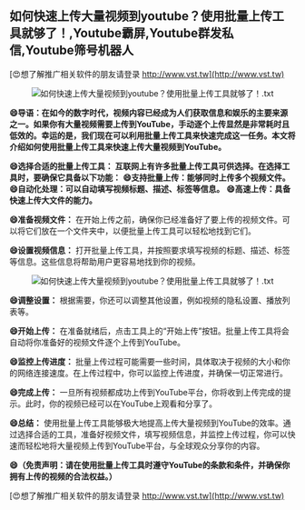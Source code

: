 ## **如何快速上传大量视频到youtube？使用批量上传工具就够了！,Youtube霸屏,Youtube群发私信,Youtube筛号机器人**

[😍想了解推广相关软件的朋友请登录 http://www.vst.tw](http://www.vst.tw)

 <center><img src="https://vst.tw/MP4/tuiguang/png/2.png" alt="如何快速上传大量视频到youtube？使用批量上传工具就够了！.txt"></center>

**😄导语：在如今的数字时代，视频内容已经成为人们获取信息和娱乐的主要来源之一。如果你有大量视频需要上传到YouTube，手动逐个上传显然是非常耗时且低效的。幸运的是，我们现在可以利用批量上传工具来快速完成这一任务。本文将介绍如何使用批量上传工具来快速上传大量视频到YouTube。**

**😄选择合适的批量上传工具： 互联网上有许多批量上传工具可供选择。在选择工具时，要确保它具备以下功能：**
**😄支持批量上传：能够同时上传多个视频文件。**
**😄自动化处理：可以自动填写视频标题、描述、标签等信息。**
**😄高速上传：具备快速上传大文件的能力。**

**😄准备视频文件：**
在开始上传之前，确保你已经准备好了要上传的视频文件。可以将它们放在一个文件夹中，以便批量上传工具可以轻松地找到它们。

**😄设置视频信息：**
打开批量上传工具，并按照要求填写视频的标题、描述、标签等信息。这些信息将帮助用户更容易地找到你的视频。

 <center><img src="https://vst.tw/MP4/tuiguang/png/4.png" alt="如何快速上传大量视频到youtube？使用批量上传工具就够了！.txt"></center>

**😄调整设置：**
根据需要，你还可以调整其他设置，例如视频的隐私设置、播放列表等。

**😄开始上传：**
在准备就绪后，点击工具上的“开始上传”按钮。批量上传工具将会自动将你准备好的视频文件逐个上传到YouTube。

**😄监控上传进度：**
批量上传过程可能需要一些时间，具体取决于视频的大小和你的网络连接速度。在上传过程中，你可以监控上传进度，并确保一切正常进行。

**😄完成上传：**
一旦所有视频都成功上传到YouTube平台，你将收到上传完成的提示。此时，你的视频已经可以在YouTube上观看和分享了。

**😄总结：**
使用批量上传工具能够极大地提高上传大量视频到YouTube的效率。通过选择合适的工具，准备好视频文件，填写视频信息，并监控上传过程，你可以快速而轻松地将大量视频上传到YouTube平台，与全球观众分享你的内容。

**😄（免责声明：请在使用批量上传工具时遵守YouTube的条款和条件，并确保你拥有上传的视频的合法权益。）**

[😍想了解推广相关软件的朋友请登录 http://www.vst.tw](http://www.vst.tw)



